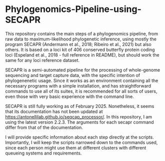 # Phylogenomics-Pipeline-using-SECAPR
This repository contains the main steps of a phylogenomics pipeline, from raw data to maximum-likelihood phylogenetic inference, using mostly the program SECAPR (Andermann et al., 2018; Ribeiro et al., 2021) but also others. It is based on a loci kit of 406 conserved butterfly protein coding loci (Espeland et al., 2018 - full reference in README), but should work the same for any loci reference dataset.

SECAPR is a semi-automated pipeline for the processing of whole-genome sequencing and target capture data, with the specific intention of phylogenenetic usage. Since it works as an environment containing all the necessary programs with a simple installation, and has straightforward commands to use all of its suites, it is recommended for all sorts of users, even those with very basic experience with the command line.  

SECAPR is still fully working as of February 2025. Nonetheless, it seems that its documentation has not been updated at https://antonellilab.github.io/seqcap_processor/. In this repository, I am using the latest version 2.2.3. The arguments for each secapr command differ from that of the documentation.

I will provide specific information about each step directly at the scripts. Importantly, I will keep the scripts narrowed down to the commands used, since each person might use them at different clusters with different queueing systems and requirements.







